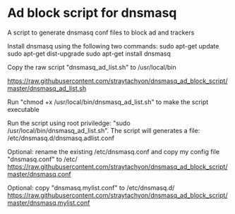 # Ad block script for dnsmasq
A script to generate dnsmasq conf files to block ad and trackers

Install dnsmasq using the following two commands:
sudo apt-get update
sudo apt-get dist-upgrade
sudo apt-get install dnsmasq

Copy the raw script "dnsmasq_ad_list.sh" to /usr/local/bin

https://raw.githubusercontent.com/straytachyon/dnsmasq_ad_block_script/master/dnsmasq_ad_list.sh

Run "chmod +x /usr/local/bin/dnsmasq_ad_list.sh" to make the script executable

Run the script using root priviledge: "sudo /usr/local/bin/dnsmasq_ad_list.sh".  The script will generates a file: /etc/dnsmasq.d/dnsmasq.adlist.conf

Optional: rename the existing /etc/dnsmasq.conf and copy my config file "dnsmasq.conf" to /etc/
https://raw.githubusercontent.com/straytachyon/dnsmasq_ad_block_script/master/dnsmasq.conf

Optional: copy "dnsmasq.mylist.conf" to /etc/dnsmasq.d/
https://raw.githubusercontent.com/straytachyon/dnsmasq_ad_block_script/master/dnsmasq.mylist.conf
